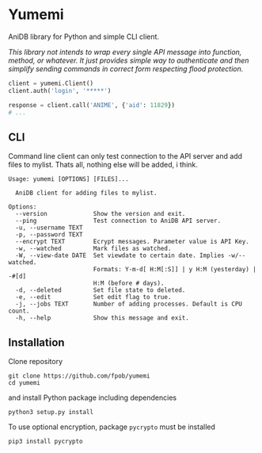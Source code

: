 # Yumemi

AniDB library for Python and simple CLI client.

*This library not intends to wrap every single API message into function,
method, or whatever. It just provides simple way to authenticate and then
simplify sending commands in correct form respecting flood protection.*


```python
client = yumemi.Client()
client.auth('login', '*****')

response = client.call('ANIME', {'aid': 11829})
# ...
```

## CLI

Command line client can only test connection to the API server and add files to
mylist. Thats all, nothing else will be added, i think.

```
Usage: yumemi [OPTIONS] [FILES]...

  AniDB client for adding files to mylist.

Options:
  --version             Show the version and exit.
  --ping                Test connection to AniDB API server.
  -u, --username TEXT
  -p, --password TEXT
  --encrypt TEXT        Ecrypt messages. Parameter value is API Key.
  -w, --watched         Mark files as watched.
  -W, --view-date DATE  Set viewdate to certain date. Implies -w/--watched.
                        Formats: Y-m-d[ H:M[:S]] | y H:M (yesterday) | -#[d]
                        H:M (before # days).
  -d, --deleted         Set file state to deleted.
  -e, --edit            Set edit flag to true.
  -j, --jobs TEXT       Number of adding processes. Default is CPU count.
  -h, --help            Show this message and exit.
```

## Installation

Clone repository

```
git clone https://github.com/fpob/yumemi
cd yumemi
```

and install Python package including dependencies

```
python3 setup.py install
```

To use optional encryption, package `pycrypto` must be installed

```
pip3 install pycrypto
```
